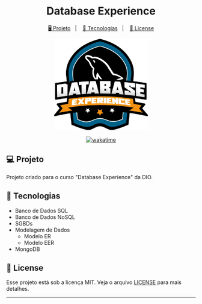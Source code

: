 <h1 align="center">
  Database Experience
</h1>

<p align="center">
  <a href="#-projeto">🖥️ Projeto</a>&nbsp;&nbsp;&nbsp;|&nbsp;&nbsp;&nbsp;
  <a href="#-tecnologias">🚀 Tecnologias</a>&nbsp;&nbsp;&nbsp;|&nbsp;&nbsp;&nbsp;
  <a href="#-license">📝 License</a>
</p>

<p align="center">
  <img src="./assets/database-experience.webp" width="250px">
</p>

<p align="center">
<a href="https://wakatime.com/badge/user/68660678-6b86-4b78-98df-f5f41a37e1bc/project/9fdd8908-40d0-4cc0-96e4-dc945ce13818"><img src="https://wakatime.com/badge/user/68660678-6b86-4b78-98df-f5f41a37e1bc/project/9fdd8908-40d0-4cc0-96e4-dc945ce13818.svg" alt="wakatime"></a>
</p>


## 💻 Projeto

Projeto criado para o curso "Database Experience" da DIO.

## 🚀 Tecnologias

- Banco de Dados SQL
- Banco de Dados NoSQL
- SGBDs
- Modelagem de Dados
  - Modelo ER
  - Modelo EER
- MongoDB

## 📝 License

Esse projeto está sob a licença MIT. Veja o arquivo [LICENSE](LICENSE) para mais detalhes.

---
